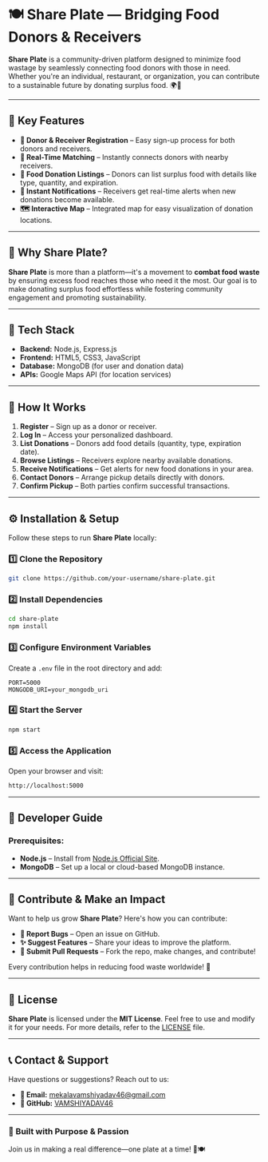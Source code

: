 # 🍽️ Share Plate — Bridging Food Donors & Receivers

**Share Plate** is a community-driven platform designed to minimize food wastage by seamlessly connecting food donors with those in need. Whether you're an individual, restaurant, or organization, you can contribute to a sustainable future by donating surplus food. 🌍💚

---

## 🚀 Key Features

- **🎁 Donor & Receiver Registration** – Easy sign-up process for both donors and receivers.
- **📍 Real-Time Matching** – Instantly connects donors with nearby receivers.
- **🍲 Food Donation Listings** – Donors can list surplus food with details like type, quantity, and expiration.
- **🔔 Instant Notifications** – Receivers get real-time alerts when new donations become available.
- **🗺️ Interactive Map** – Integrated map for easy visualization of donation locations.

---

## 🎯 Why Share Plate?

**Share Plate** is more than a platform—it's a movement to **combat food waste** by ensuring excess food reaches those who need it the most. Our goal is to make donating surplus food effortless while fostering community engagement and promoting sustainability.

---

## 🔧 Tech Stack

- **Backend:** Node.js, Express.js
- **Frontend:** HTML5, CSS3, JavaScript
- **Database:** MongoDB (for user and donation data)
- **APIs:** Google Maps API (for location services)

---

## 📖 How It Works

1. **Register** – Sign up as a donor or receiver.
2. **Log In** – Access your personalized dashboard.
3. **List Donations** – Donors add food details (quantity, type, expiration date).
4. **Browse Listings** – Receivers explore nearby available donations.
5. **Receive Notifications** – Get alerts for new food donations in your area.
6. **Contact Donors** – Arrange pickup details directly with donors.
7. **Confirm Pickup** – Both parties confirm successful transactions.

---

## ⚙️ Installation & Setup

Follow these steps to run **Share Plate** locally:

### 1️⃣ Clone the Repository
```bash
git clone https://github.com/your-username/share-plate.git
```

### 2️⃣ Install Dependencies
```bash
cd share-plate
npm install
```

### 3️⃣ Configure Environment Variables
Create a `.env` file in the root directory and add:
```env
PORT=5000
MONGODB_URI=your_mongodb_uri
```

### 4️⃣ Start the Server
```bash
npm start
```

### 5️⃣ Access the Application
Open your browser and visit:
```bash
http://localhost:5000
```

---

## 🚀 Developer Guide

### Prerequisites:
- **Node.js** – Install from [Node.js Official Site](https://nodejs.org/).
- **MongoDB** – Set up a local or cloud-based MongoDB instance.

---

## 🤝 Contribute & Make an Impact

Want to help us grow **Share Plate**? Here's how you can contribute:

- **🐛 Report Bugs** – Open an issue on GitHub.
- **✨ Suggest Features** – Share your ideas to improve the platform.
- **🔧 Submit Pull Requests** – Fork the repo, make changes, and contribute!

Every contribution helps in reducing food waste worldwide! 🌱

---

## 📜 License

**Share Plate** is licensed under the **MIT License**. Feel free to use and modify it for your needs. For more details, refer to the [LICENSE](LICENSE) file.

---

## 📞 Contact & Support

Have questions or suggestions? Reach out to us:

- **📧 Email:** [mekalavamshiyadav46@gmail.com](mailto:mekalavamshiyadav46@gmail.com)
- **🐙 GitHub:** [VAMSHIYADAV46](https://github.com/VAMSHIYADAV46)

---

### 🌟 Built with Purpose & Passion

Join us in making a real difference—one plate at a time! 💛🍽️

